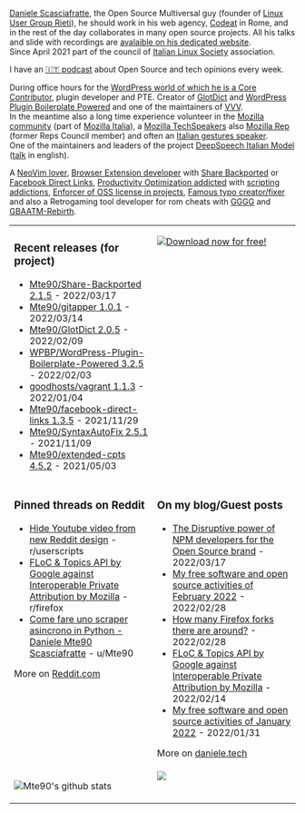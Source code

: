 [Daniele Scasciafratte](https://twitter.com/mte90net), the Open Source Multiversal guy (founder of [Linux User Group Rieti](https://lugrieti.linux.it/)), he should work in his web agency, [Codeat](https://github.com/CodeAtCode) in Rome, and in the rest of the day collaborates in many open source projects. All his talks and slide with recordings are [avalaible on his dedicated website](https://mte90.tech/).   
Since April 2021 part of the council of [Italian Linux Society](https://ils.org) association.

I have an [🇮🇹 podcast](https://daniele.tech/podcast/) about Open Source and tech opinions every week.

During office hours for the [WordPress world of which he is a Core Contributor](https://profiles.wordpress.org/mte90/), plugin developer and PTE. Creator of [GlotDict](https://github.com/Mte90/GlotDict) and [WordPress Plugin Boilerplate Powered](https://github.com/WPBP/) and one of the maintainers of [VVV](https://github.com/Varying-Vagrant-Vagrants).  
In the meantime also a long time experience volunteer in the [Mozilla community](https://mozillians.org/it/u/Mte90/) (part of [Mozilla Italia](https://github.com/MozillaItalia)), a [Mozilla TechSpeakers](https://wiki.mozilla.org/TechSpeakers) also [Mozilla Rep](https://reps.mozilla.org/u/mte90/) (former Reps Council member) and often an [Italian gestures speaker](http://mte90.tech).  
One of the maintainers and leaders of the project [DeepSpeech Italian Model](https://github.com/MozillaItalia/DeepSpeech-Italian-Model) ([talk](https://fosdem.org/2020/schedule/event/how_to_get_fun_with_teamwork/) in english).  

A [NeoVim lover](https://github.com/Mte90/dotfiles), [Browser Extension developer](https://github.com/Mte90/ExtStoreStats) with [Share Backported](https://github.com/Mte90/Share-Backported) or [Facebook Direct Links](https://github.com/Mte90/facebook-direct-links), [Productivity Optimization addicted](https://github.com/Mte90/pydal) with [scripting addictions](https://github.com/Mte90/My-Scripts), [Enforcer of OSS license in projects](https://github.com/Mte90/GH-License), [Famous typo creator/fixer](https://github.com/Mte90/SyntaxAutoFix) and also a Retrogaming tool developer for rom cheats with [GGGG](https://github.com/Mte90/Game-Genie-Good-Guy) and [GBAATM-Rebirth](https://github.com/Mte90/GBAATM-Rebirth).

<table><tr><td valign="top" style="width: 50%;">

### Recent releases (for project)
<!-- recent_releases starts -->
* [Mte90/Share-Backported 2.1.5](https://github.com/Mte90/Share-Backported/releases/tag/v2.1.5) - 2022/03/17
* [Mte90/gitapper 1.0.1](https://github.com/Mte90/gitapper/releases/tag/1.0.1) - 2022/03/14
* [Mte90/GlotDict 2.0.5](https://github.com/Mte90/GlotDict/releases/tag/v2.0.5) - 2022/02/09
* [WPBP/WordPress-Plugin-Boilerplate-Powered 3.2.5](https://github.com/WPBP/WordPress-Plugin-Boilerplate-Powered/releases/tag/3.2.5) - 2022/02/03
* [goodhosts/vagrant 1.1.3](https://github.com/goodhosts/vagrant/releases/tag/1.1.3) - 2022/01/04
* [Mte90/facebook-direct-links 1.3.5](https://github.com/Mte90/facebook-direct-links/releases/tag/v1.3.5) - 2021/11/29
* [Mte90/SyntaxAutoFix 2.5.1](https://github.com/Mte90/SyntaxAutoFix/releases/tag/2.5.1) - 2021/11/09
* [Mte90/extended-cpts 4.5.2](https://github.com/Mte90/extended-cpts/releases/tag/4.5.2) - 2021/05/03
<!-- recent_releases ends -->
</td><td valign="top" style="width: 50%;">

[![Download now for free!](https://daniele.tech/wp-content/uploads/2020/07/cover-300x279.png)](https://daniele.tech/2020/07/contribute-to-open-source-the-right-way-2nd-edition-download-the-free-open-book-now)

</td></tr>
<tr><td valign="top" style="width: 50%;">

### Pinned threads on Reddit
<!-- reddit_pinned starts -->
* [Hide Youtube video from new Reddit design](https://www.reddit.com/r/userscripts/comments/svfuva/hide_youtube_video_from_new_reddit_design/) - r/userscripts
* [FLoC &amp; Topics API by Google against Interoperable Private Attribution by Mozilla](https://daniele.tech/2022/02/floc-topics-api-by-google-against-interoperable-private-attribution-by-mozilla/) - r/firefox
* [Come fare uno scraper asincrono in Python - Daniele Mte90 Scasciafratte](https://daniele.tech/2021/11/come-fare-uno-scraper-asincrono-in-python/) - u/Mte90
<!-- reddit_pinned ends -->
More on [Reddit.com](https://www.reddit.com/user/Mte90)
</td><td valign="top" style="width: 50%;">

### On my blog/Guest posts
<!-- blog starts -->
* [The Disruptive power of NPM developers for the Open Source brand](https://daniele.tech/2022/03/the-disruptive-power-of-npm-developers-for-the-open-source-brand/) - 2022/03/17
* [My free software and open source activities of February 2022](https://daniele.tech/2022/02/my-free-software-and-open-source-activities-of-february-2022/) - 2022/02/28
* [How many Firefox forks there are around?](https://daniele.tech/2022/02/how-many-firefox-forks-there-are-around/) - 2022/02/28
* [FLoC & Topics API by Google against Interoperable Private Attribution by Mozilla](https://daniele.tech/2022/02/floc-topics-api-by-google-against-interoperable-private-attribution-by-mozilla/) - 2022/02/14
* [My free software and open source activities of January 2022](https://daniele.tech/2022/01/my-free-software-and-open-source-activities-of-january-2022/) - 2022/01/31
<!-- blog ends -->
More on [daniele.tech](https://daniele.tech/)
</td></tr>
<tr><td valign="top" style="width: 50%;">
  
![Mte90's github stats](https://github-readme-stats.vercel.app/api?username=mte90&show_icons=true)
  
</td><td valign="top" style="width: 50%;">
  <a href="https://daniele.tech/podcast"><img src="https://daniele.tech/wp-content/uploads/2020/12/Open_source1-300x300.png"></a>
</td></tr></table>
